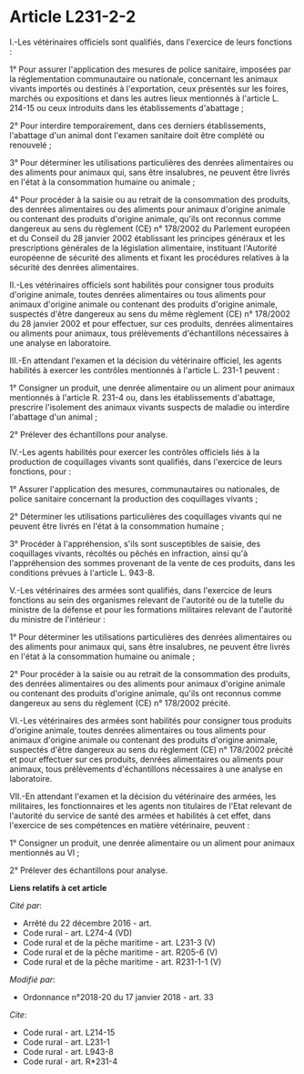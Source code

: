 # Article L231-2-2

I.-Les vétérinaires officiels sont qualifiés, dans l'exercice de leurs fonctions :

1° Pour assurer l'application des mesures de police sanitaire, imposées par la réglementation communautaire ou nationale,
concernant les animaux vivants importés ou destinés à l'exportation, ceux présentés sur les foires, marchés ou expositions et
dans les autres lieux mentionnés à l'article L. 214-15 ou ceux introduits dans les établissements d'abattage ;

2° Pour interdire temporairement, dans ces derniers établissements, l'abattage d'un animal dont l'examen sanitaire doit être
complété ou renouvelé ;

3° Pour déterminer les utilisations particulières des denrées alimentaires ou des aliments pour animaux qui, sans être
insalubres, ne peuvent être livrés en l'état à la consommation humaine ou animale ;

4° Pour procéder à la saisie ou au retrait de la consommation des produits, des denrées alimentaires ou des aliments pour
animaux d'origine animale ou contenant des produits d'origine animale, qu'ils ont reconnus comme dangereux au sens du
règlement (CE) n° 178/2002 du Parlement européen et du Conseil du 28 janvier 2002 établissant les principes généraux et les
prescriptions générales de la législation alimentaire, instituant l'Autorité européenne de sécurité des aliments et fixant
les procédures relatives à la sécurité des denrées alimentaires.

II.-Les vétérinaires officiels sont habilités pour consigner tous produits d'origine animale, toutes denrées alimentaires ou
tous aliments pour animaux d'origine animale ou contenant des produits d'origine animale, suspectés d'être dangereux au sens
du même règlement (CE) n° 178/2002 du 28 janvier 2002 et pour effectuer, sur ces produits, denrées alimentaires ou aliments
pour animaux, tous prélèvements d'échantillons nécessaires à une analyse en laboratoire.

III.-En attendant l'examen et la décision du vétérinaire officiel, les agents habilités à exercer les contrôles mentionnés à
l'article L. 231-1 peuvent :

1° Consigner un produit, une denrée alimentaire ou un aliment pour animaux mentionnés à l'article R. 231-4 ou, dans les
établissements d'abattage, prescrire l'isolement des animaux vivants suspects de maladie ou interdire l'abattage d'un
animal ;

2° Prélever des échantillons pour analyse.

IV.-Les agents habilités pour exercer les contrôles officiels liés à la production de coquillages vivants sont qualifiés,
dans l'exercice de leurs fonctions, pour :

1° Assurer l'application des mesures, communautaires ou nationales, de police sanitaire concernant la production des
coquillages vivants ;

2° Déterminer les utilisations particulières des coquillages vivants qui ne peuvent être livrés en l'état à la consommation
humaine ;

3° Procéder à l'appréhension, s'ils sont susceptibles de saisie, des coquillages vivants, récoltés ou pêchés en infraction,
ainsi qu'à l'appréhension des sommes provenant de la vente de ces produits, dans les conditions prévues à l'article L. 943-8.

V.-Les vétérinaires des armées sont qualifiés, dans l'exercice de leurs fonctions au sein des organismes relevant de
l'autorité ou de la tutelle du ministre de la défense et pour les formations militaires relevant de l'autorité du ministre de
l'intérieur :

1° Pour déterminer les utilisations particulières des denrées alimentaires ou des aliments pour animaux qui, sans être
insalubres, ne peuvent être livrés en l'état à la consommation humaine ou animale ;

2° Pour procéder à la saisie ou au retrait de la consommation des produits, des denrées alimentaires ou des aliments pour
animaux d'origine animale ou contenant des produits d'origine animale, qu'ils ont reconnus comme dangereux au sens du
règlement (CE) n° 178/2002 précité.

VI.-Les vétérinaires des armées sont habilités pour consigner tous produits d'origine animale, toutes denrées alimentaires ou
tous aliments pour animaux d'origine animale ou contenant des produits d'origine animale, suspectés d'être dangereux au sens
du règlement (CE) n° 178/2002 précité et pour effectuer sur ces produits, denrées alimentaires ou aliments pour animaux, tous
prélèvements d'échantillons nécessaires à une analyse en laboratoire.

VII.-En attendant l'examen et la décision du vétérinaire des armées, les militaires, les fonctionnaires et les agents non
titulaires de l'Etat relevant de l'autorité du service de santé des armées et habilités à cet effet, dans l'exercice de ses
compétences en matière vétérinaire, peuvent :

1° Consigner un produit, une denrée alimentaire ou un aliment pour animaux mentionnés au VI ;

2° Prélever des échantillons pour analyse.

**Liens relatifs à cet article**

_Cité par_:

  - Arrêté du 22 décembre 2016 - art.
  - Code rural - art. L274-4 (VD)
  - Code rural et de la pêche maritime - art. L231-3 (V)
  - Code rural et de la pêche maritime - art. R205-6 (V)
  - Code rural et de la pêche maritime - art. R231-1-1 (V)

_Modifié par_:

  - Ordonnance n°2018-20 du 17 janvier 2018 - art. 33

_Cite_:

  - Code rural - art. L214-15
  - Code rural - art. L231-1
  - Code rural - art. L943-8
  - Code rural - art. R*231-4
